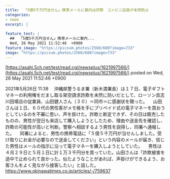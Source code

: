 ```yaml
---
title:  「5億5千万円当せん」携帯メールに案内は詐欺　コンビニ店員が未然防止  
categories:
- news
excerpt: |
  
feature_text: |
  ##  「5億5千万円当せん」携帯メールに案内...
  Wed, 26 May 2021 11:52:46  +0900
feature_image: "https://picsum.photos/2560/600?image=733"
image: "https://picsum.photos/2560/600?image=733"
---
```


[https://asahi.5ch.net/test/read.cgi/newsplus/1621997566/](https://asahi.5ch.net/test/read.cgi/newsplus/1621997566/)
posted on Wed, 26 May 2021 11:52:46  +0900

<!--more-->

2021年5月26日 11:38 　沖縄県警うるま署（新木満署長）は１７日、電子ギフトマネーの利用権をだまし取る架空請求詐欺を未然に防いだとして、ローソン具志川田場店の従業員、山田健人さん（３０）＝同市＝に感謝状を贈った。 　山田さんは１日、６０代の男性客がメモ帳を手にプリペイド式の電子マネーを買おうとしているのを不審に思い、声を掛けた。詐欺と断定できず、その日は販売したものの、男性が翌日も来店して購入しようとしたため、理由や送金先を確認し、詐欺の可能性が高いと判断。警察へ相談するよう男性を説得し、同署へ通報した。 　同署によると、男性の携帯電話に「５億５千万円が当せんしました。受け取りにお金が必要なので送金してください」という内容のメールが届き、信じた男性はメールの指示に沿って電子マネーを購入しようとしていた。 　男性は４月２９日と５月１日に計１万３千円分を買っていた。山田さんは「詐欺被害を途中で止められて良かった。似たようなことがあれば、声掛けができるよう、お客さんをよく見ながら接客したい」と話した。 https://www.okinawatimes.co.jp/articles/-/759637
